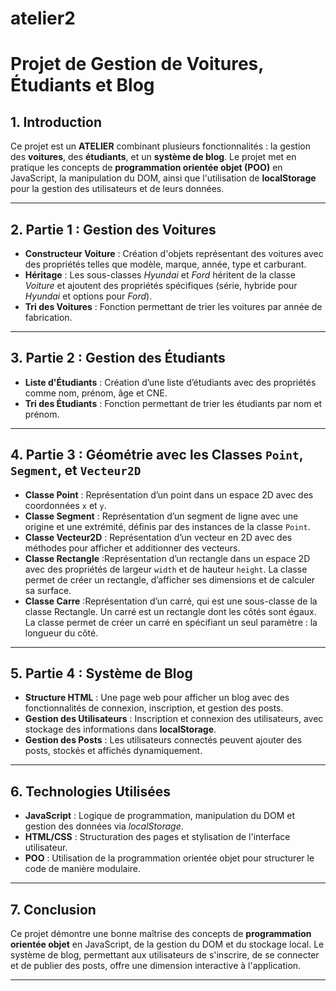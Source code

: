 # atelier2
# Projet de Gestion de Voitures, Étudiants et Blog

## 1. Introduction
Ce projet est un **ATELIER** combinant plusieurs fonctionnalités : la gestion des **voitures**, des **étudiants**, et un **système de blog**. Le projet met en pratique les concepts de **programmation orientée objet (POO)** en JavaScript, la manipulation du DOM, ainsi que l'utilisation de **localStorage** pour la gestion des utilisateurs et de leurs données.

---

## 2. Partie 1 : Gestion des Voitures
- **Constructeur Voiture** : Création d'objets représentant des voitures avec des propriétés telles que modèle, marque, année, type et carburant.
- **Héritage** : Les sous-classes *Hyundai* et *Ford* héritent de la classe *Voiture* et ajoutent des propriétés spécifiques (série, hybride pour *Hyundai* et options pour *Ford*).
- **Tri des Voitures** : Fonction permettant de trier les voitures par année de fabrication.

---

## 3. Partie 2 : Gestion des Étudiants
- **Liste d'Étudiants** : Création d’une liste d’étudiants avec des propriétés comme nom, prénom, âge et CNE.
- **Tri des Étudiants** : Fonction permettant de trier les étudiants par nom et prénom.

---

## 4. Partie 3 : Géométrie avec les Classes `Point`, `Segment`, et `Vecteur2D`
- **Classe Point** : Représentation d’un point dans un espace 2D avec des coordonnées `x` et `y`.
- **Classe Segment** : Représentation d’un segment de ligne avec une origine et une extrémité, définis par des instances de la classe `Point`.
- **Classe Vecteur2D** : Représentation d’un vecteur en 2D avec des méthodes pour afficher et additionner des vecteurs.
- **Classe Rectangle** :Représentation d’un rectangle dans un espace 2D avec des propriétés de largeur `width` et de hauteur `height`. La classe permet de créer un rectangle, d’afficher ses dimensions et de calculer sa surface.
- **Classe Carre** :Représentation d’un carré, qui est une sous-classe de la classe Rectangle. Un carré est un rectangle dont les côtés sont égaux. La classe permet de créer un carré en spécifiant un seul paramètre : la longueur du côté.

---

## 5. Partie 4 : Système de Blog
- **Structure HTML** : Une page web pour afficher un blog avec des fonctionnalités de connexion, inscription, et gestion des posts.
- **Gestion des Utilisateurs** : Inscription et connexion des utilisateurs, avec stockage des informations dans **localStorage**.
- **Gestion des Posts** : Les utilisateurs connectés peuvent ajouter des posts, stockés et affichés dynamiquement.

---

## 6. Technologies Utilisées
- **JavaScript** : Logique de programmation, manipulation du DOM et gestion des données via *localStorage*.
- **HTML/CSS** : Structuration des pages et stylisation de l'interface utilisateur.
- **POO** : Utilisation de la programmation orientée objet pour structurer le code de manière modulaire.

---

## 7. Conclusion
Ce projet démontre une bonne maîtrise des concepts de **programmation orientée objet** en JavaScript, de la gestion du DOM et du stockage local. Le système de blog, permettant aux utilisateurs de s'inscrire, de se connecter et de publier des posts, offre une dimension interactive à l'application.

---


